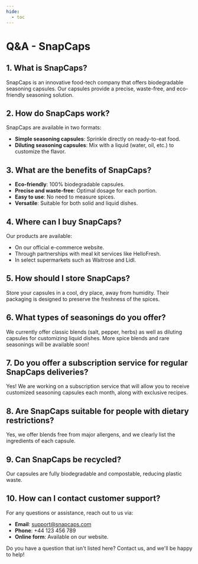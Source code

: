 ```yaml
---
hide:
  - toc
---
```


# Q&A - SnapCaps

## 1. What is SnapCaps?
SnapCaps is an innovative food-tech company that offers biodegradable seasoning capsules. Our capsules provide a precise, waste-free, and eco-friendly seasoning solution.

## 2. How do SnapCaps work?
SnapCaps are available in two formats:
- **Simple seasoning capsules**: Sprinkle directly on ready-to-eat food.
- **Diluting seasoning capsules**: Mix with a liquid (water, oil, etc.) to customize the flavor.

## 3. What are the benefits of SnapCaps?
- **Eco-friendly**: 100% biodegradable capsules.
- **Precise and waste-free**: Optimal dosage for each portion.
- **Easy to use**: No need to measure spices.
- **Versatile**: Suitable for both solid and liquid dishes.

## 4. Where can I buy SnapCaps?
Our products are available:
- On our official e-commerce website.
- Through partnerships with meal kit services like HelloFresh.
- In select supermarkets such as Waitrose and Lidl.

## 5. How should I store SnapCaps?
Store your capsules in a cool, dry place, away from humidity. Their packaging is designed to preserve the freshness of the spices.

## 6. What types of seasonings do you offer?
We currently offer classic blends (salt, pepper, herbs) as well as diluting capsules for customizing liquid dishes. More spice blends and rare seasonings will be available soon!

## 7. Do you offer a subscription service for regular SnapCaps deliveries?
Yes! We are working on a subscription service that will allow you to receive customized seasoning capsules each month, along with exclusive recipes.

## 8. Are SnapCaps suitable for people with dietary restrictions?
Yes, we offer blends free from major allergens, and we clearly list the ingredients of each capsule.

## 9. Can SnapCaps be recycled?
Our capsules are fully biodegradable and compostable, reducing plastic waste.

## 10. How can I contact customer support?
For any questions or assistance, reach out to us via:
- **Email**: support@snapcaps.com
- **Phone**: +44 123 456 789
- **Online form**: Available on our website.

Do you have a question that isn't listed here? Contact us, and we'll be happy to help!
